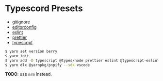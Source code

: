 # Typescord Presets

- [gitignore](.gitignore)
- [editorconfig](.editorconfig)
- [eslint](.eslintrc.yml)
- [prettier](.prettiercr.yml)
- [typescript](tsconfig.json)

```sh
$ yarn set version berry
$ yarn init
$ yarn add -D typescript @types/node prettier eslint @typescript-eslint/parser @typescript-eslint/eslint-plugin eslint-plugin-prettier
$ yarn dlx @yarnpkg/pnpify --sdk vscode
```

**TODO**: use `mrm` instead.
